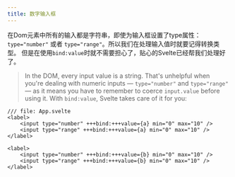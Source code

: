 ```yaml
---
title: 数字输入框
---
```


在Dom元素中所有的输入都是字符串，即使为输入框设置了type属性：`type="number"` 或者 `type="range"`。所以我们在处理输入值时就要记得转换类型。
但是在使用`bind:value`时就不需要担心了，贴心的Svelte已经帮我们处理好了。
> In the DOM, every input value is a string. That's unhelpful when you're dealing with numeric inputs — `type="number"` and `type="range"` — as it means you have to remember to coerce `input.value` before using it.
> With `bind:value`, Svelte takes care of it for you:

```svelte
/// file: App.svelte
<label>
	<input type="number" +++bind:+++value={a} min="0" max="10" />
	<input type="range" +++bind:+++value={a} min="0" max="10" />
</label>

<label>
	<input type="number" +++bind:+++value={b} min="0" max="10" />
	<input type="range" +++bind:+++value={b} min="0" max="10" />
</label>
```
